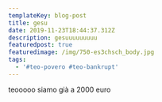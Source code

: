 ```yaml
---
templateKey: blog-post
title: gesu
date: 2019-11-23T18:44:37.312Z
description: gesuuuuuuuuu
featuredpost: true
featuredimage: /img/750-es3chsch_body.jpg
tags:
  - '#teo-povero #teo-bankrupt'
---
```

teooooo siamo già a 2000 euro
